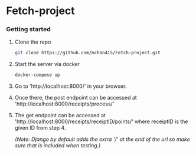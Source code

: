 # Fetch-project

### Getting started
1. Clone the repo
   ```sh
   git clone https://github.com/mchan415/Fetch-project.git
   ```
2. Start the server via docker
   ```sh
   docker-compose up
   ```
3. Go to 'http://localhost:8000/' in your browser.
4. Once there, the post endpoint can be accessed at 'http://localhost:8000/receipts/process/'
5. The get endpoint can be accessed at 'http://localhost:8000/receipts/receiptID/points/' where receiptID is the given ID from step 4.

   *(Note: Django by default adds the extra '/' at the end of the url so make sure that is included when testing.)*
